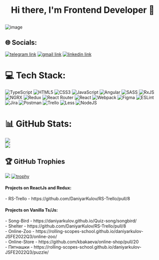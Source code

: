 <h1 align="center">
 Hi there, I'm Frontend Developer 👋
</h1>

##
![image](https://github.com/DaniyarKulov/DaniyarKulov/assets/91828656/1f2bdf3d-5a5c-443b-9e95-2e95e05d7787)

## 🌐 Socials:
 <a href="https://t.me/DaniyarKul"><img src="https://img.shields.io/badge/Telegram-2CA5E0?style=for-the-badge&logo=telegram&logoColor=white" alt="telegram link" /></a>
  <a href="mailto:kulovdaniyar77@gmail.com
"><img src="https://img.shields.io/badge/Gmail-D14836?style=for-the-badge&logo=gmail&logoColor=white" alt="gmail link" /></a>
  <a href="https://www.linkedin.com/in/daniyar-kulov-6b069323a/"><img src="https://img.shields.io/badge/linkedin-%230077B5.svg?style=for-the-badge&logo=linkedin&logoColor=white" alt="linkedin link" /></a>

# 💻 Tech Stack:
![TypeScript](https://img.shields.io/badge/typescript-%23007ACC.svg?style=for-the-badge&logo=typescript&logoColor=white) ![HTML5](https://img.shields.io/badge/html5-%23E34F26.svg?style=for-the-badge&logo=html5&logoColor=white) ![CSS3](https://img.shields.io/badge/css3-%231572B6.svg?style=for-the-badge&logo=css3&logoColor=white) ![JavaScript](https://img.shields.io/badge/javascript-%23323330.svg?style=for-the-badge&logo=javascript&logoColor=%23F7DF1E) ![Angular](https://img.shields.io/badge/angular-%23DD0031.svg?style=for-the-badge&logo=angular&logoColor=white) ![SASS](https://img.shields.io/badge/SASS-hotpink.svg?style=for-the-badge&logo=SASS&logoColor=white) ![RxJS](https://img.shields.io/badge/rxjs-%23B7178C.svg?style=for-the-badge&logo=reactivex&logoColor=white) ![NGRX](https://img.shields.io/badge/ngrx-%23B7178C.svg?style=for-the-badge&logo=reactivex&logoColor=white) ![Redux](https://img.shields.io/badge/redux-%23593d88.svg?style=for-the-badge&logo=redux&logoColor=white) ![React Router](https://img.shields.io/badge/React_Router-CA4245?style=for-the-badge&logo=react-router&logoColor=white) ![React](https://img.shields.io/badge/react-%2320232a.svg?style=for-the-badge&logo=react&logoColor=%2361DAFB) ![Webpack](https://img.shields.io/badge/webpack-%238DD6F9.svg?style=for-the-badge&logo=webpack&logoColor=black) 	![Figma](https://img.shields.io/badge/figma-%23F24E1E.svg?style=for-the-badge&logo=figma&logoColor=white) ![ESLint](https://img.shields.io/badge/ESLint-4B3263?style=for-the-badge&logo=eslint&logoColor=white) ![Jira](https://img.shields.io/badge/jira-%230A0FFF.svg?style=for-the-badge&logo=jira&logoColor=white) ![Postman](https://img.shields.io/badge/Postman-FF6C37?style=for-the-badge&logo=postman&logoColor=white) ![Trello](https://img.shields.io/badge/Trello-%23026AA7.svg?style=for-the-badge&logo=Trello&logoColor=white) ![Less](https://img.shields.io/badge/less-2B4C80?style=for-the-badge&logo=less&logoColor=white) ![NodeJS](https://img.shields.io/badge/node.js-6DA55F?style=for-the-badge&logo=node.js&logoColor=white)

# 📊 GitHub Stats:
![](https://github-readme-stats.vercel.app/api?username=DaniyarKulov&theme=dark&hide_border=true&include_all_commits=false&count_private=false)<br/>
![](https://github-readme-stats.vercel.app/api/top-langs/?username=DaniyarKulov&theme=dark&hide_border=true&include_all_commits=false&count_private=false&layout=compact)

## 🏆 GitHub Trophies
![](https://github-profile-trophy.vercel.app/?username=DaniyarKulov&theme=radical&margin-w=20)
[![trophy](https://github-profile-trophy.vercel.app/?username=DaniyarKulov)](https://github.com/ryo-ma/github-profile-trophy)

<div id="react-projects">
  <h4>Projects on ReactJs and Redux:</h4>
  - RS-Trello - https://github.com/DaniyarKulov/RS-Trello/pull/8
</div>

<div id="vanilla-projects">
  <h4>Projects on Vanilla Ts/Js:</h4>
  - Song-Bird - https://daniyarkulov.github.io/Quiz-song/songbird/ <br>
  - Shelter - https://github.com/DaniyarKulov/RS-Trello/pull/8
  <br>
  - Online-Zoo - https://rolling-scopes-school.github.io/daniyarkulov-JSFE2022Q3/online-zoo/
  <br>
  - Online-Store - https://github.com/kbakaeva/online-shop/pull/20
  <br>
  - Пятнашки - https://rolling-scopes-school.github.io/daniyarkulov-JSFE2022Q3/puzzle/
</div>
<br>
